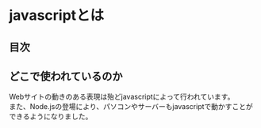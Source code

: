 # javascriptとは

## 目次
<!-- toc -->

## どこで使われているのか
Webサイトの動きのある表現は殆どjavascriptによって行われています。  
また、Node.jsの登場により、パソコンやサーバーもjavascriptで動かすことができるようになりました。